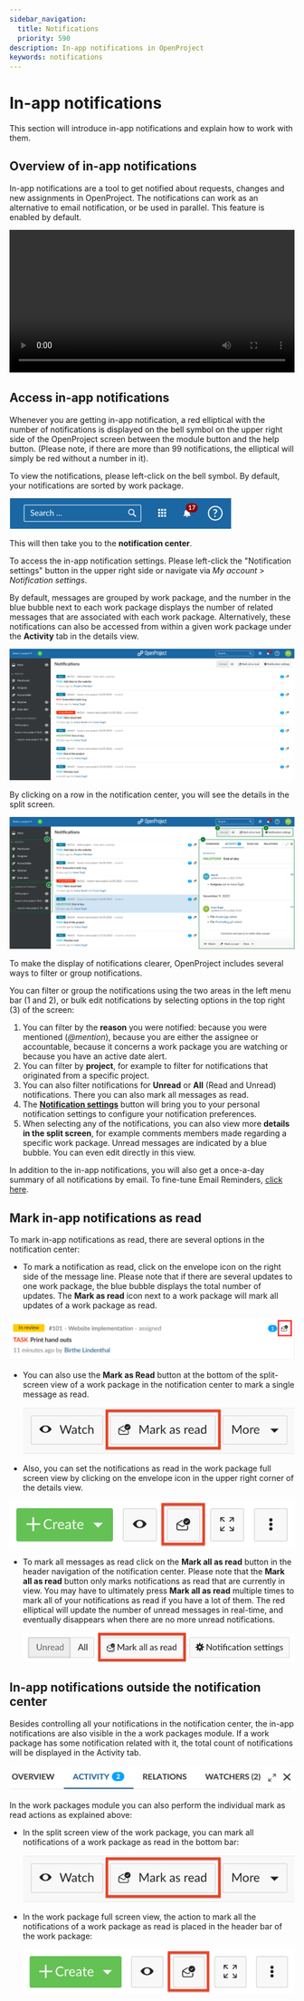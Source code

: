 ```yaml
---
sidebar_navigation:
  title: Notifications
  priority: 590
description: In-app notifications in OpenProject
keywords: notifications
---
```

# In-app notifications

This section will introduce in-app notifications and explain how to work with them. 

## Overview of in-app notifications

In-app notifications are a tool to get notified about requests, changes and new assignments in OpenProject. The notifications can work as an alternative to email notification, or be used in parallel. This feature is enabled by default.

<video src="https://openproject-docs.s3.eu-central-1.amazonaws.com/videos/OpenProject-In-app-notifications.mp4" type="video/mp4" controls="" style="width:100%"></video>

## Access in-app notifications

Whenever you are getting in-app notification, a red elliptical with the number of notifications is displayed on the bell symbol on the upper right side of the OpenProject screen between the module button and the help button. (Please note, if there are more than 99 notifications, the elliptical will simply be red without a number in it).

To view the notifications, please left-click on the bell symbol. By default, your notifications are sorted by work package.

![A notification bell icon in the top bar has a badge showing the number of unread notifications](NotificationCenter-12.4-badge.png)

This will then take you to the **notification center**.

To access the in-app notification settings. Please left-click the "Notification settings" button in the upper right side or navigate via *My account* > *Notification settings*.

By default, messages are grouped by work package, and the number in the blue bubble next to each work package displays the number of related messages that are associated with each work package. Alternatively, these notifications can also be accessed from within a given work package under the **Activity** tab in the details view.

![A screenshot of the notification center with a number of unread notifications](NotificationCenter-12.4-inbox.png)

By clicking on a row in the notification center, you will see the details in the split screen.

![Clicking on a notification row allows you to access the work package in split screen mode](NotificationCenter-12.4-splitScreenView.png)


To make the display of notifications clearer, OpenProject includes several ways to filter or group notifications.

You can filter or group the notifications using the two areas in the left menu bar (1 and 2), or bulk edit notifications by selecting options in the top right (3) of the screen:

1. You can filter by the **reason** you were notified: because you were mentioned (*@mention*), because you are either the assignee or accountable, because it concerns a work package you are watching or because you have an active date alert.
2. You can filter by **project**, for example to filter for notifications that originated from a specific project.
3. You can also filter notifications for **Unread** or **All** (Read and Unread) notifications. There you can also mark all messages as read.
4. The [**Notification settings**](./notification-settings) button will bring you to your personal notification settings to configure your notification preferences.
5. When selecting any of the notifications, you can also view more **details in the split screen**, for example comments members made regarding a specific work package. Unread messages are indicated by a blue bubble. You can even edit directly in this view.

In addition to the in-app notifications, you will also get a once-a-day summary of all notifications by email. To fine-tune Email Reminders, [click here](../../getting-started/my-account/#email-reminders).

## Mark in-app notifications as read

To mark in-app notifications as read, there are several options in the notification center:

- To mark a notification as read, click on the envelope icon on the right side of the message line. Please note that if there are several updates to one work package, the blue bubble displays the total number of updates. The **Mark as read** icon next to a work package will mark all updates of a work package as read.

![mark-as-read](mark-as-read.png)

- You can also use the **Mark as Read** button at the bottom of the split-screen view of a work package in the notification center to mark a single message as read.

   ![notifications-bottom-bar](notifications-bottom-bar-4292960.png)

- Also, you can set the notifications as read in the work package full screen view by clicking on the envelope icon in the upper right corner of the details view.

![notification-full-screen-view-work-package](notification-full-screen-view-work-package.png)

- To mark all messages as read click on the **Mark all as read** button in the header navigation of the notification center. Please note that the **Mark all as read** button only marks notifications as read that are currently in view. You may have to ultimately press **Mark all as read** multiple times to mark all of your notifications as read if you have a lot of them. The red elliptical will update the number of unread messages in real-time, and eventually disappears when there are no more unread notifications.

  ![notification-center-mark-all-as-read](notification-center-mark-all-as-read-4293156.png)

## In-app notifications outside the notification center

Besides controlling all your notifications in the notification center, the in-app notifications are also visible in the a work packages module. If a work package has some notification related with it, the total count of notifications will be displayed in the Activity tab. 

![notifications-activity-tab](notifications-activity-tab.png)

In the work packages module you can also perform the individual mark as read actions as explained above:

- In the split screen view of the work package, you can mark all notifications of a work package as read in the bottom bar:

  ![notifications-bottom-bar](notifications-bottom-bar-4292960.png)

- In the work package full screen view, the action to mark all the notifications of a work package as read is placed in the header bar of the work package: 

  ![notification-full-screen-view-work-package](notification-full-screen-view-work-package.png)
